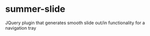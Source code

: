 summer-slide
============

JQuery plugin that generates smooth slide out/in functionality for a navigation tray
